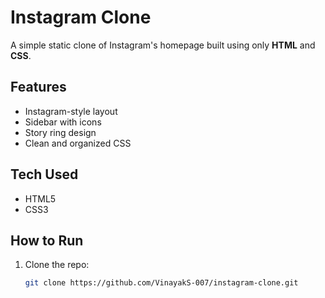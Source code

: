 # Instagram Clone

A simple static clone of Instagram's homepage built using only **HTML** and **CSS**.

## Features

- Instagram-style layout
- Sidebar with icons
- Story ring design
- Clean and organized CSS

## Tech Used

- HTML5
- CSS3

## How to Run

1. Clone the repo:
   ```bash
   git clone https://github.com/VinayakS-007/instagram-clone.git
